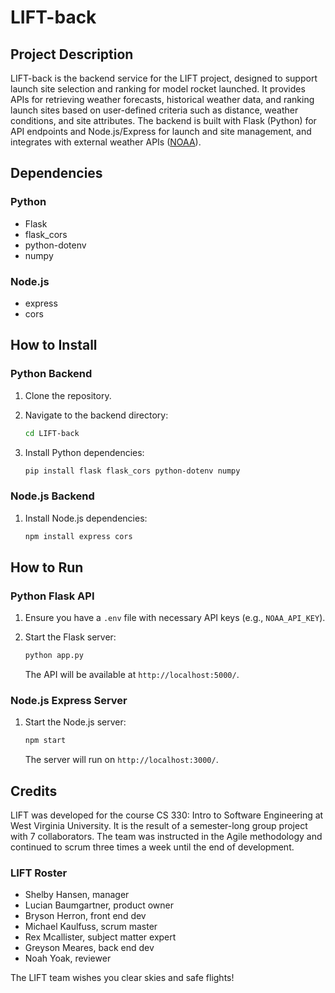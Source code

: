 # LIFT-back

## Project Description

LIFT-back is the backend service for the LIFT project, designed to support launch site selection and ranking for model rocket launched. It provides APIs for retrieving weather forecasts, historical weather data, and ranking launch sites based on user-defined criteria such as distance, weather conditions, and site attributes. The backend is built with Flask (Python) for API endpoints and Node.js/Express for launch and site management, and integrates with external weather APIs ([NOAA](https://www.noaa.gov/)).

## Dependencies

### Python

- Flask
- flask_cors
- python-dotenv
- numpy

### Node.js

- express
- cors

## How to Install

### Python Backend

1. Clone the repository.
2. Navigate to the backend directory:

   ```bash
   cd LIFT-back
   ```

3. Install Python dependencies:

   ```bash
   pip install flask flask_cors python-dotenv numpy
   ```

### Node.js Backend

1. Install Node.js dependencies:

   ```bash
   npm install express cors
   ```

## How to Run

### Python Flask API

1. Ensure you have a `.env` file with necessary API keys (e.g., `NOAA_API_KEY`).
2. Start the Flask server:

   ```bash
   python app.py
   ```

   The API will be available at `http://localhost:5000/`.

### Node.js Express Server

1. Start the Node.js server:

   ```bash
   npm start
   ```

   The server will run on `http://localhost:3000/`.

## Credits

LIFT was developed for the course CS 330: Intro to Software Engineering at West Virginia University. It is the result of a semester-long group project with 7 collaborators. The team was instructed in the Agile methodology and continued to scrum three times a week until the end of development.

### LIFT Roster

- Shelby Hansen, manager
- Lucian Baumgartner, product owner
- Bryson Herron, front end dev
- Michael Kaulfuss, scrum master
- Rex Mcallister, subject matter expert
- Greyson Meares, back end dev
- Noah Yoak, reviewer

The LIFT team wishes you clear skies and safe flights!
